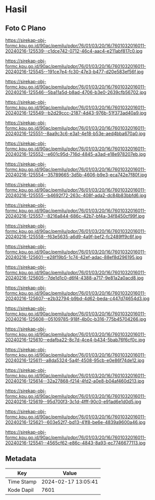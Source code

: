 # Hasil

## Foto C Plano

https://sirekap-obj-formc.kpu.go.id/90ac/pemilu/pdpr/76/01/03/20/16/7601032016011-20240216-125539--c1dce742-0712-46c4-aac4-e211abf817c0.jpg

https://sirekap-obj-formc.kpu.go.id/90ac/pemilu/pdpr/76/01/03/20/16/7601032016011-20240216-125545--191ce7e4-fc30-47e3-b477-d20e583ef56f.jpg

https://sirekap-obj-formc.kpu.go.id/90ac/pemilu/pdpr/76/01/03/20/16/7601032016011-20240216-125546--5ba11a5d-b8ad-4706-b3e0-2639cfb56702.jpg

https://sirekap-obj-formc.kpu.go.id/90ac/pemilu/pdpr/76/01/03/20/16/7601032016011-20240216-125549--b2d29ccc-2187-4d43-976b-51f373ad40a9.jpg

https://sirekap-obj-formc.kpu.go.id/90ac/pemilu/pdpr/76/01/03/20/16/7601032016011-20240216-125551--8aa9c3c6-e3a1-4e18-b53e-aed4bba670a0.jpg

https://sirekap-obj-formc.kpu.go.id/90ac/pemilu/pdpr/76/01/03/20/16/7601032016011-20240216-125552--e601c95d-716d-4845-a3ad-e18e978207eb.jpg

https://sirekap-obj-formc.kpu.go.id/90ac/pemilu/pdpr/76/01/03/20/16/7601032016011-20240216-125554--35789665-3d5b-4606-b9e3-eca742e7f80f.jpg

https://sirekap-obj-formc.kpu.go.id/90ac/pemilu/pdpr/76/01/03/20/16/7601032016011-20240216-125555--b4692f72-263c-408f-ada2-dc84b83bbfd6.jpg

https://sirekap-obj-formc.kpu.go.id/90ac/pemilu/pdpr/76/01/03/20/16/7601032016011-20240216-125557--8216a844-686c-42b7-bf4a-34f8450cf99f.jpg

https://sirekap-obj-formc.kpu.go.id/90ac/pemilu/pdpr/76/01/03/20/16/7601032016011-20240216-125558--f63e5635-a6d9-4a9f-bef2-fc2489ff9c6f.jpg

https://sirekap-obj-formc.kpu.go.id/90ac/pemilu/pdpr/76/01/03/20/16/7601032016011-20240216-125601--e28f19b5-1c74-42ef-adac-88ef8d296195.jpg

https://sirekap-obj-formc.kpu.go.id/90ac/pemilu/pdpr/76/01/03/20/16/7601032016011-20240216-125605--7de1d1c0-d6f4-4388-a717-9e81a2a0acd8.jpg

https://sirekap-obj-formc.kpu.go.id/90ac/pemilu/pdpr/76/01/03/20/16/7601032016011-20240216-125607--e2b32794-b9bd-4d62-beda-c447d74654d3.jpg

https://sirekap-obj-formc.kpu.go.id/90ac/pemilu/pdpr/76/01/03/20/16/7601032016011-20240216-125608--05109785-918f-4b0c-b316-775b45704266.jpg

https://sirekap-obj-formc.kpu.go.id/90ac/pemilu/pdpr/76/01/03/20/16/7601032016011-20240216-125610--edafba22-8c7d-4ce4-b434-5bab76f6cf0c.jpg

https://sirekap-obj-formc.kpu.go.id/90ac/pemilu/pdpr/76/01/03/20/16/7601032016011-20240216-125611--a8da5324-5a4f-4508-95cb-e0e86f74de12.jpg

https://sirekap-obj-formc.kpu.go.id/90ac/pemilu/pdpr/76/01/03/20/16/7601032016011-20240216-125614--32a27868-f214-4fd2-a0e8-b04af460d213.jpg

https://sirekap-obj-formc.kpu.go.id/90ac/pemilu/pdpr/76/01/03/20/16/7601032016011-20240216-125619--95d700f3-3c1d-4fff-90c0-e91ad6e1d0d5.jpg

https://sirekap-obj-formc.kpu.go.id/90ac/pemilu/pdpr/76/01/03/20/16/7601032016011-20240216-125621--603e52f7-bd13-41f8-be6e-4839a9600a46.jpg

https://sirekap-obj-formc.kpu.go.id/90ac/pemilu/pdpr/76/01/03/20/16/7601032016011-20240216-125541--4565cf62-e86c-4843-8a93-ec7746677113.jpg


## Metadata

| Key        | Value               |
| ---------- | ------------------- |
| Time Stamp | 2024-02-17 13:05:41 |
| Kode Dapil | 7601                |



